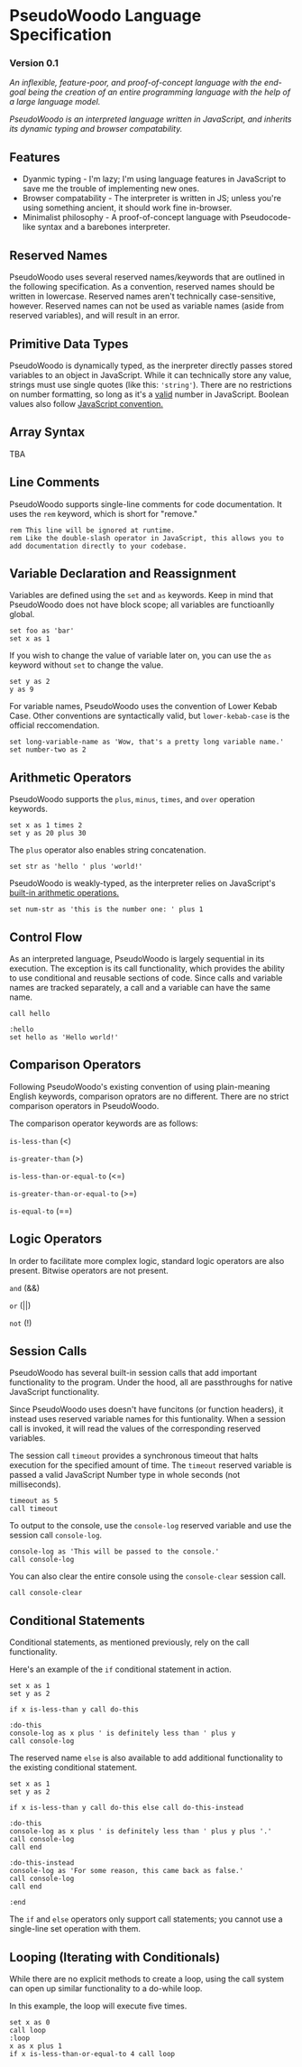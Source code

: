 # PseudoWoodo Language Specification
### Version 0.1

*An inflexible, feature-poor, and proof-of-concept language with the end-goal being the creation of an entire programming language with the help of a large language model.*

*PseudoWoodo is an interpreted language written in JavaScript, and inherits its dynamic typing and browser compatability.*

## Features
- Dyanmic typing - I'm lazy; I'm using language features in JavaScript to save me the trouble of implementing new ones.
- Browser compatability - The interpreter is written in JS; unless you're using something ancient, it should work fine in-browser.
- Minimalist philosophy - A proof-of-concept language with Pseudocode-like syntax and a barebones interpreter.

## Reserved Names

PseudoWoodo uses several reserved names/keywords that are outlined in the following specification. As a convention, reserved names should be written in lowercase. Reserved names aren't technically case-sensitive, however. Reserved names can not be used as variable names (aside from reserved variables), and will result in an error.

## Primitive Data Types

PseudoWoodo is dynamically typed, as the inerpreter directly passes stored variables to an object in JavaScript.
While it can technically store any value, strings must use single quotes (like this: `'string'`).
There are no restrictions on number formatting, so long as it's a [valid](https://developer.mozilla.org/en-US/docs/Web/JavaScript/Reference/Lexical_grammar#numeric_literals) number in JavaScript. Boolean values also follow [JavaScript convention.](https://developer.mozilla.org/en-US/docs/Glossary/Boolean)

## Array Syntax

TBA 


## Line Comments

PseudoWoodo supports single-line comments for code documentation. It uses the `rem` keyword, which is short for "remove."

```
rem This line will be ignored at runtime.
rem Like the double-slash operator in JavaScript, this allows you to add documentation directly to your codebase.
```

## Variable Declaration and Reassignment

Variables are defined using the `set` and `as` keywords. Keep in mind that PseudoWoodo does not have block scope; all variables are functioanlly global.

```
set foo as 'bar'
set x as 1
```

If you wish to change the value of variable later on, you can use the `as` keyword without `set` to change the value.

```
set y as 2
y as 9
```

For variable names, PseudoWoodo uses the convention of Lower Kebab Case. Other conventions are syntactically valid, but `lower-kebab-case` is the official reccomendation.

```
set long-variable-name as 'Wow, that's a pretty long variable name.'
set number-two as 2
```

## Arithmetic Operators

PseudoWoodo supports the `plus`, `minus`, `times`, and `over` operation keywords.

```
set x as 1 times 2
set y as 20 plus 30
```

The `plus` operator also enables string concatenation.

```
set str as 'hello ' plus 'world!'
```

PseudoWoodo is weakly-typed, as the interpreter relies on JavaScript's [built-in arithmetic operations.](https://developer.mozilla.org/en-US/docs/Web/JavaScript/Data_structures#dynamic_and_weak_typing)

```
set num-str as 'this is the number one: ' plus 1
```

## Control Flow

As an interpreted language, PseudoWoodo is largely sequential in its execution. The exception is its call functionality, which provides the ability to use conditional and reusable sections of code. Since calls and variable names are tracked separately, a call and a variable can have the same name.

```
call hello

:hello
set hello as 'Hello world!'
```

## Comparison Operators

Following PseudoWoodo's existing convention of using plain-meaning English keywords, comparison oprators are no different.
There are no strict comparison operators in PseudoWoodo.

The comparison operator keywords are as follows:

`is-less-than` (<)

`is-greater-than` (>)

`is-less-than-or-equal-to` (<=)

`is-greater-than-or-equal-to` (>=)

`is-equal-to` (==)

## Logic Operators

In order to facilitate more complex logic, standard logic operators are also present. Bitwise operators are not present.

`and` (&&)

`or` (||)

`not` (!)

## Session Calls

PseudoWoodo has several built-in session calls that add important functionality to the program.
Under the hood, all are passthroughs for native JavaScript functionality.

Since PseudoWoodo uses doesn't have funcitons (or function headers), it instead uses reserved variable names for this funtionality.
When a session call is invoked, it will read the values of the corresponding reserved variables.

The session call `timeout` provides a synchronous timeout that halts execution for the specified amount of time. The `timeout` reserved variable is passed a valid JavaScript Number type in whole seconds (not milliseconds).

```
timeout as 5
call timeout
```

To output to the console, use the `console-log` reserved variable and use the session call `console-log`.

```
console-log as 'This will be passed to the console.'
call console-log
```

You can also clear the entire console using the `console-clear` session call.

```
call console-clear
```


## Conditional Statements

Conditional statements, as mentioned previously, rely on the call functionality.

Here's an example of the `if` conditional statement in action.

```
set x as 1
set y as 2

if x is-less-than y call do-this

:do-this
console-log as x plus ' is definitely less than ' plus y
call console-log
```
The reserved name `else` is also available to add additional functionality to the existing conditional statement.

```
set x as 1
set y as 2

if x is-less-than y call do-this else call do-this-instead

:do-this
console-log as x plus ' is definitely less than ' plus y plus '.'
call console-log
call end

:do-this-instead
console-log as 'For some reason, this came back as false.'
call console-log
call end

:end
```

The `if` and `else` operators only support call statements; you cannot use a single-line set operation with them.

## Looping (Iterating with Conditionals)

While there are no explicit methods to create a loop, using the call system can open up similar functionality to a do-while loop.

In this example, the loop will execute five times.

```
set x as 0
call loop
:loop
x as x plus 1
if x is-less-than-or-equal-to 4 call loop
```